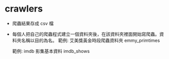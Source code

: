 # crawlers
* 爬蟲結果存成 csv 檔

* 每個人把自己的爬蟲程式建立一個資料夾後，在該資料夾裡面開始寫爬蟲。資料夾名稱以目的為名。
  範例: 艾美獎黃金時段爬蟲資料夾
  emmy_primtimes

  範例: imdb 影集基本資料
  imdb_shows
